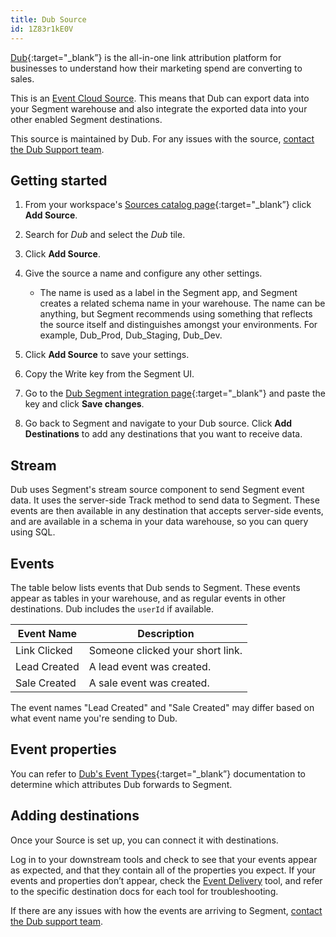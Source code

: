 ```yaml
---
title: Dub Source
id: 1Z83r1kE0V
---
```


[Dub](https://dub.co/?utm_source=segmentio&utm_medium=docs&utm_campaign=partners){:target="\_blank”} is the all-in-one link attribution platform for businesses to understand how their marketing spend are converting to sales.

This is an [Event Cloud Source](/docs/sources/#event-cloud-sources). This means that Dub can export data into your Segment warehouse and also integrate the exported data into your other enabled Segment destinations.

This source is maintained by Dub. For any issues with the source, [contact the Dub Support team](mailto:support@dub.co).

## Getting started

1. From your workspace's [Sources catalog page](https://app.segment.com/goto-my-workspace/sources/catalog){:target="\_blank”} click **Add Source**.
2. Search for *Dub* and select the *Dub* tile. 
3. Click **Add Source**.
4. Give the source a name and configure any other settings.

   - The name is used as a label in the Segment app, and Segment creates a related schema name in your warehouse. The name can be anything, but Segment recommends using something that reflects the source itself and distinguishes amongst your environments. For example, Dub_Prod, Dub_Staging, Dub_Dev.

5. Click **Add Source** to save your settings.
6. Copy the Write key from the Segment UI. 
7. Go to the [Dub Segment integration page](https://app.dub.co/settings/integrations/segment){:target="_blank"} and paste the key and click **Save changes**.
8. Go back to Segment and navigate to your Dub source. Click **Add Destinations** to add any destinations that you want to receive data.

## Stream

Dub uses Segment's stream source component to send Segment event data. It uses the server-side Track method to send data to Segment. These events are then available in any destination that accepts server-side events, and are available in a schema in your data warehouse, so you can query using SQL.


## Events

The table below lists events that Dub sends to Segment. These events appear as tables in your warehouse, and as regular events in other destinations. Dub includes the `userId` if available.

| Event Name   | Description                     |
| ------------ | ------------------------------- |
| Link Clicked | Someone clicked your short link. |
| Lead Created | A lead event was created.        |
| Sale Created | A sale event was created.        |

The event names "Lead Created" and "Sale Created" may differ based on what event name you're sending to Dub.

## Event properties

You can refer to [Dub's Event Types](https://dub.co/docs/concepts/webhooks/event-types){:target="\_blank”} documentation to determine which attributes Dub forwards to Segment.

## Adding destinations

Once your Source is set up, you can connect it with destinations.

Log in to your downstream tools and check to see that your events appear as expected, and that they contain all of the properties you expect. If your events and properties don’t appear, check the [Event Delivery](/docs/connections/event-delivery/) tool, and refer to the specific destination docs for each tool for troubleshooting.

If there are any issues with how the events are arriving to Segment, [contact the Dub support team](mailto:support@dub.co).

